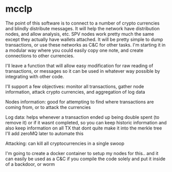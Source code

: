 # mcclp

The point of this software is to connect to a number of crypto currencies and blindly distribute messages.  It will
help the network have distribution nodes, and allow analysis, etc.  SPV nodes work pretty much the same except they
actually have wallets attached.  It will be pretty simple to dump transactions, or use these networks as C&C for
other tasks.  I'm starting it in a modular way where you could easily copy one note, and create connections to other
currencies.

I'll leave a function that will allow easy modification for raw reading of transactions, or messages so it can be used
in whatever way possible by integrating with other code.

I'll support a few objectives: monitor all transactions, gather node information,
attack crypto currencies, and aggregation of log data

Nodes information: good for attempting to find where transactions are coming from, or to
attack the currencies

Log data:
helps whenever a transaction ended up being double spent (to remove it) or if it wasnt completed, so you can keep
historic information and also keep information on all TX that dont quite make it into the merkle tree
I'll add zeroMQ later to automate this

Attacking:
can kill all cryptocurrencies in a single swoop

I'm going to create a docker container to setup my nodes for this.. and it can easily be used as a C&C
if you compile the code solely and put it inside of a backdoor, or worm
